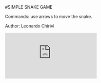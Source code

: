 #SIMPLE SNAKE GAME

Commands: use arrows to move the snake.

Author: Leonardo Chirivì

![alt tag](https://github.com/LeonardoChirivi/Java-Games/blob/master/Snake/UML.pdf)
